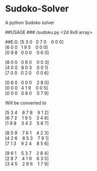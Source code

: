 # Sudoko-Solver
A python Sudoko solver

##USAGE
###./sudoku.py <2d 9x9 array>

##E.G.
[5 3 0&nbsp;&nbsp;   0 7 0  &nbsp;&nbsp; 0 0 0]     
[6 0 0&nbsp;&nbsp;   1 9 5  &nbsp;&nbsp; 0 0 0]    
[0 9 8&nbsp;&nbsp;   0 0 0  &nbsp;&nbsp; 0 6 0]  
   
[8 0 0&nbsp;&nbsp;   0 6 0  &nbsp;&nbsp; 0 0 3]   
[4 0 0&nbsp;&nbsp;   8 0 3  &nbsp;&nbsp; 0 0 1]   
[7 0 0&nbsp;&nbsp;   0 2 0  &nbsp;&nbsp; 0 0 6] 
    
[0 6 0&nbsp;&nbsp;   0 0 0  &nbsp;&nbsp; 2 8 0]    
[0 0 0&nbsp;&nbsp;   4 1 9 &nbsp;&nbsp;  0 0 5]   
[0 0 0&nbsp;&nbsp;   0 8 0 &nbsp;&nbsp;  0 7 9]       

Will be converted to    
   
 [5 3 4 &nbsp;&nbsp;  6 7 8  &nbsp;&nbsp; 9 1 2]    
 [6 7 2 &nbsp;&nbsp;  1 9 5 &nbsp;&nbsp;  3 4 8]    
 [1 9 8 &nbsp;&nbsp;  3 4 2 &nbsp;&nbsp;  5 6 7]    
    
 [8 5 9 &nbsp;&nbsp;  7 6 1 &nbsp;&nbsp;  4 2 3]    
 [4 2 6 &nbsp;&nbsp;  8 5 3  &nbsp;&nbsp; 7 9 1]    
 [7 1 3 &nbsp;&nbsp;  9 2 4 &nbsp;&nbsp;  8 5 6] 
    
 [9 6 1 &nbsp;&nbsp;  5 3 7 &nbsp;&nbsp;  2 8 4]    
 [2 8 7 &nbsp;&nbsp;  4 1 9 &nbsp;&nbsp;  6 3 5]   
 [3 4 5 &nbsp;&nbsp;  2 8 6  &nbsp;&nbsp; 1 7 9]     
